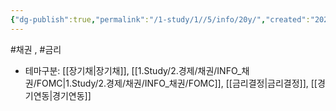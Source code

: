 ```yaml
---
{"dg-publish":true,"permalink":"/1-study/1//5/info/20y/","created":"2024-11-20T21:02:27.395+09:00","updated":"2025-06-03T20:07:19.928+09:00"}
---
```


#채권  , #금리 


- 테마구분: [[장기채\|장기채]], [[1.Study/2.경제/채권/INFO_채권/FOMC\|1.Study/2.경제/채권/INFO_채권/FOMC]], [[금리결정\|금리결정]], [[경기연동\|경기연동]]